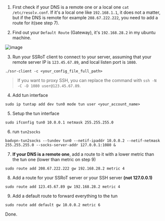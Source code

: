 1. First check if your DNS is a remote one or a local one `cat /etc/resolv.conf`. If it's a local one like `192.168.1.1`, it does not a matter, but if the DNS is remote for example `208.67.222.222`, you need to add a route for it(see step 7).

2. Find out your `Default Route` (Gateway), it's `192.168.28.2` in my ubuntu machine.

![image](https://user-images.githubusercontent.com/30760636/129740880-b428b6da-1afd-46d1-ab8d-a8b27ce329ee.png)

3. Run your SSRoT client to connect to your server, assuming that your remote server IP is `123.45.67.89`, and local listen port is `1080`.
```
./ssr-client -c <your_config_file_full_path>
```
> If you want to proxy SSH, you can replace the command with `ssh -N -C -D 1080 user@123.45.67.89`.

4. Add tun interface
```
sudo ip tuntap add dev tun0 mode tun user <your_account_name>
```

5. Setup the tun interface
```
sudo ifconfig tun0 10.0.0.1 netmask 255.255.255.0
```

6. run `tun2socks`
```
badvpn-tun2socks --tundev tun0 --netif-ipaddr 10.0.0.2 --netif-netmask 255.255.255.0 --socks-server-addr 127.0.0.1:1080 &
```

7. **If your DNS is a remote one**, add a route to it with a lower metric than the tun one (lower than metric on step 9)
```
sudo route add 208.67.222.222 gw 192.168.28.2 metric 4
```

8. Add a route for your SSRoT server or your SSH server **(not 127.0.0.1)**
```
sudo route add 123.45.67.89 gw 192.168.28.2 metric 4
```

9. Add a default route to forward everything to the tun
```
sudo route add default gw 10.0.0.2 metric 6
```

Done.
